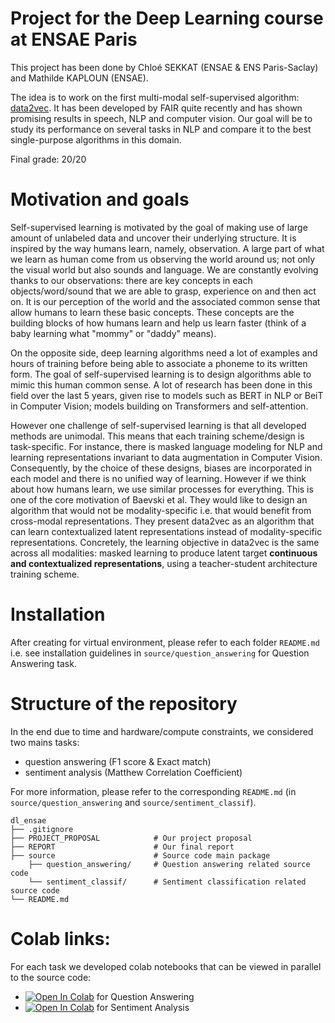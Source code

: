 # Project for the Deep Learning course at ENSAE Paris

This project has been done by Chloé SEKKAT (ENSAE \& ENS Paris-Saclay) and Mathilde KAPLOUN (ENSAE).  

The idea is to work on the first multi-modal self-supervised algorithm: [data2vec](https://arxiv.org/abs/2202.03555). 
It has been developed by FAIR quite recently and has shown promising results in speech, NLP and computer vision. Our 
goal will be to study its performance on several tasks in NLP and compare it to the best single-purpose algorithms in 
this domain. 

Final grade: 20/20

# Motivation and goals

Self-supervised learning is motivated by the goal of making use of large amount of unlabeled data and uncover their 
underlying structure. It is inspired by the way humans learn, namely, observation. A large part of what we learn as human 
come from us observing the world around us; not only the visual world but also sounds and language. We are constantly 
evolving thanks to our observations: there are key concepts in each objects/word/sound that we are able to grasp, 
experience on and then act on. It is our perception of the world and the associated common sense that allow humans to 
learn these basic concepts. These concepts are the building blocks of how humans learn and help us learn faster 
(think of a baby learning what "mommy" or "daddy" means).

On the opposite side, deep learning algorithms need a lot of examples and hours of training before being able to associate 
a phoneme to its written form. The goal of self-supervised learning is to design algorithms able to mimic this human 
common sense. A lot of research has been done in this field over the last 5 years, given rise to models such as BERT 
in NLP or BeiT in Computer Vision; models building on Transformers and self-attention.

However one challenge of self-supervised learning is that all developed methods are unimodal. This means that each training 
scheme/design is task-specific. For instance, there is masked language modeling for NLP and learning representations 
invariant to data augmentation in Computer Vision. Consequently, by the choice of these designs, biases are incorporated 
in each model and there is no unified way of learning. However if we think about how humans learn, we use similar 
processes for everything. This is one of the core motivation of Baevski et al. They would like to design an algorithm 
that would not be modality-specific i.e. that would benefit from cross-modal representations. They present data2vec as 
an algorithm that can learn contextualized latent representations instead of modality-specific representations. 
Concretely, the learning objective in data2vec is the same across all modalities: masked learning to produce latent 
target **continuous and contextualized representations**, using a teacher-student architecture training scheme.

# Installation 

After creating for virtual environment, please refer to each folder ``README.md`` i.e. see installation guidelines in
``source/question_answering`` for Question Answering task.

# Structure of the repository 

In the end due to time and hardware/compute constraints, we considered two mains tasks:
- question answering (F1 score \& Exact match)
- sentiment analysis (Matthew Correlation Coefficient)

For more information, please refer to the corresponding `README.md` (in `source/question_answering` and `source/sentiment_classif`).

```
dl_ensae
├── .gitignore                  
├── PROJECT_PROPOSAL            # Our project proposal
├── REPORT                      # Our final report
├── source                      # Source code main package   
    ├── question_answering/     # Question answering related source code                         
    └── sentiment_classif/      # Sentiment classification related source code  
└── README.md
```

# Colab links:

For each task we developed colab notebooks that can be viewed in parallel to the source code:

- <a href="https://colab.research.google.com/drive/1qzDdyZ6qsNxdSMyxlCIuKqjB7FdPDw3Y?usp=sharing" target="_parent"><img src="https://colab.research.google.com/assets/colab-badge.svg" alt="Open In Colab"/></a> for Question Answering
- <a href="https://colab.research.google.com/drive/1FzfdDTDuQaMWe1dx2KBwcYH18wmUk-PD?usp=sharing" target="_parent"><img src="https://colab.research.google.com/assets/colab-badge.svg" alt="Open In Colab"/></a> for Sentiment Analysis
